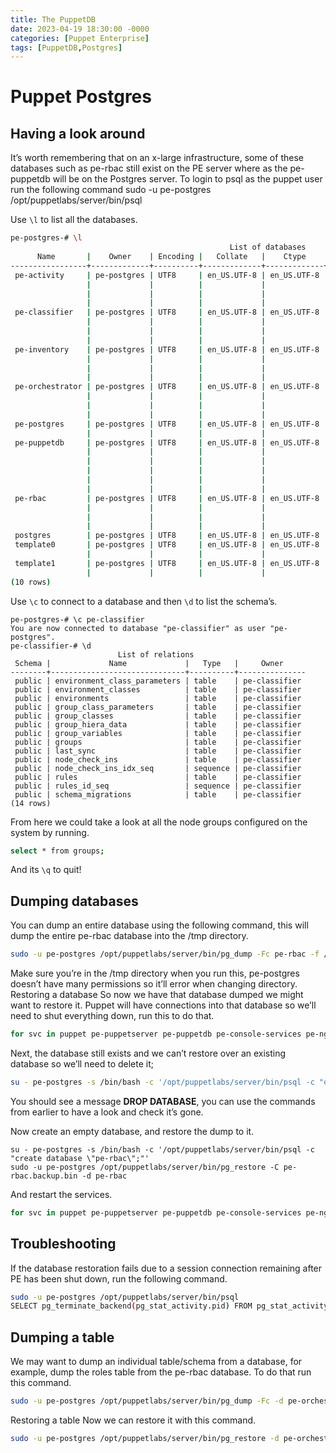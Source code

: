 ```yaml
---
title: The PuppetDB
date: 2023-04-19 18:30:00 -0000
categories: [Puppet Enterprise]
tags: [PuppetDB,Postgres]
---
```


# Puppet Postgres

## Having a look around
It’s worth remembering that on an x-large infrastructure, some of these databases such as pe-rbac still exist on the PE server where as the pe-puppetdb will be on the Postgres server.
To login to psql as the puppet user run the following command
sudo -u pe-postgres /opt/puppetlabs/server/bin/psql

Use ```\l``` to list all the databases.

```bash
pe-postgres-# \l
                                                 List of databases
      Name       |    Owner    | Encoding |   Collate   |    Ctype    |              Access privileges
-----------------+-------------+----------+-------------+-------------+---------------------------------------------
 pe-activity     | pe-postgres | UTF8     | en_US.UTF-8 | en_US.UTF-8 | =T/"pe-postgres"                           +
                 |             |          |             |             | "pe-postgres"=CTc/"pe-postgres"            +
                 |             |          |             |             | "pe-activity-read"=c/"pe-postgres"         +
                 |             |          |             |             | "pe-activity-write"=c/"pe-postgres"
 pe-classifier   | pe-postgres | UTF8     | en_US.UTF-8 | en_US.UTF-8 | =T/"pe-postgres"                           +
                 |             |          |             |             | "pe-postgres"=CTc/"pe-postgres"            +
                 |             |          |             |             | "pe-classifier-read"=c/"pe-postgres"       +
                 |             |          |             |             | "pe-classifier-write"=c/"pe-postgres"
 pe-inventory    | pe-postgres | UTF8     | en_US.UTF-8 | en_US.UTF-8 | =T/"pe-postgres"                           +
                 |             |          |             |             | "pe-postgres"=CTc/"pe-postgres"            +
                 |             |          |             |             | "pe-inventory-read"=c/"pe-postgres"        +
                 |             |          |             |             | "pe-inventory-write"=c/"pe-postgres"
 pe-orchestrator | pe-postgres | UTF8     | en_US.UTF-8 | en_US.UTF-8 | =T/"pe-postgres"                           +
                 |             |          |             |             | "pe-postgres"=CTc/"pe-postgres"            +
                 |             |          |             |             | "pe-orchestrator-read"=c/"pe-postgres"     +
                 |             |          |             |             | "pe-orchestrator-write"=c/"pe-postgres"
 pe-postgres     | pe-postgres | UTF8     | en_US.UTF-8 | en_US.UTF-8 | =T/"pe-postgres"                           +
                 |             |          |             |             | "pe-postgres"=CTc/"pe-postgres"
 pe-puppetdb     | pe-postgres | UTF8     | en_US.UTF-8 | en_US.UTF-8 | =T/"pe-postgres"                           +
                 |             |          |             |             | "pe-postgres"=CTc/"pe-postgres"            +
                 |             |          |             |             | "pe-puppetdb"=CT/"pe-postgres"             +
                 |             |          |             |             | "pe-puppetdb-migrator"=c*/"pe-postgres"    +
                 |             |          |             |             | "pe-puppetdb"=c/"pe-puppetdb-migrator"     +
                 |             |          |             |             | "pe-puppetdb-read"=c/"pe-puppetdb-migrator"
 pe-rbac         | pe-postgres | UTF8     | en_US.UTF-8 | en_US.UTF-8 | =T/"pe-postgres"                           +
                 |             |          |             |             | "pe-postgres"=CTc/"pe-postgres"            +
                 |             |          |             |             | "pe-rbac-read"=c/"pe-postgres"             +
                 |             |          |             |             | "pe-rbac-write"=c/"pe-postgres"
 postgres        | pe-postgres | UTF8     | en_US.UTF-8 | en_US.UTF-8 |
 template0       | pe-postgres | UTF8     | en_US.UTF-8 | en_US.UTF-8 | =c/"pe-postgres"                           +
                 |             |          |             |             | "pe-postgres"=CTc/"pe-postgres"
 template1       | pe-postgres | UTF8     | en_US.UTF-8 | en_US.UTF-8 | =c/"pe-postgres"                           +
                 |             |          |             |             | "pe-postgres"=CTc/"pe-postgres"
(10 rows)
```

Use ```\c``` to connect to a database and then ```\d``` to list the schema’s.

```
pe-postgres-# \c pe-classifier
You are now connected to database "pe-classifier" as user "pe-postgres".
pe-classifier-# \d
                        List of relations
 Schema |             Name             |   Type   |     Owner
--------+------------------------------+----------+---------------
 public | environment_class_parameters | table    | pe-classifier
 public | environment_classes          | table    | pe-classifier
 public | environments                 | table    | pe-classifier
 public | group_class_parameters       | table    | pe-classifier
 public | group_classes                | table    | pe-classifier
 public | group_hiera_data             | table    | pe-classifier
 public | group_variables              | table    | pe-classifier
 public | groups                       | table    | pe-classifier
 public | last_sync                    | table    | pe-classifier
 public | node_check_ins               | table    | pe-classifier
 public | node_check_ins_idx_seq       | sequence | pe-classifier
 public | rules                        | table    | pe-classifier
 public | rules_id_seq                 | sequence | pe-classifier
 public | schema_migrations            | table    | pe-classifier
(14 rows)
```

From here we could take a look at all the node groups configured on the system by running.

```bash
select * from groups;
```

And its ```\q``` to quit!

## Dumping databases

You can dump an entire database using the following command, this will dump the entire pe-rbac database into the /tmp directory.

```bash
sudo -u pe-postgres /opt/puppetlabs/server/bin/pg_dump -Fc pe-rbac -f /tmp/pe-rbac.backup.bin
```

Make sure you’re in the /tmp directory when you run this, pe-postgres doesn’t have many permissions so it’ll error when changing directory.
Restoring a database
So now we have that database dumped we might want to restore it. Puppet will have connections into that database so we’ll need to shut everything down, run this to do that.

```bash
for svc in puppet pe-puppetserver pe-puppetdb pe-console-services pe-nginx pe-orchestration-services pxp-agent; do echo "Stopping $svc" ; puppet resource service $svc ensure=stopped; done
```

Next, the database still exists and we can’t restore over an existing database so we’ll need to delete it;

```bash
su - pe-postgres -s /bin/bash -c '/opt/puppetlabs/server/bin/psql -c "drop database \"pe-rbac\";"'
```

You should see a message **DROP DATABASE**, you can use the commands from earlier to have a look and check it’s gone. 

Now create an empty database, and restore the dump to it.

```
su - pe-postgres -s /bin/bash -c '/opt/puppetlabs/server/bin/psql -c "create database \"pe-rbac\";"'
sudo -u pe-postgres /opt/puppetlabs/server/bin/pg_restore -C pe-rbac.backup.bin -d pe-rbac
```

And restart the services.

```bash
for svc in puppet pe-puppetserver pe-puppetdb pe-console-services pe-nginx pe-orchestration-services pxp-agent; do echo "Starting $svc" ; puppet resource service $svc ensure=running; done
```

## Troubleshooting
If the database restoration fails due to a session connection remaining after PE has been shut down, run the following command.

```bash
sudo -u pe-postgres /opt/puppetlabs/server/bin/psql
SELECT pg_terminate_backend(pg_stat_activity.pid) FROM pg_stat_activity WHERE pg_stat_activity.datname = '<database name>' 
```

## Dumping a table
We may want to dump an individual table/schema from a database, for example, dump the roles table from the pe-rbac database. To do that run this command.

```bash
sudo -u pe-postgres /opt/puppetlabs/server/bin/pg_dump -Fc -d pe-orchestrator -t dumplings_node_groups > /tmp/dumplings_node_groups.sql
```

Restoring a table
Now we can restore it with this command.

```bash
sudo -u pe-postgres /opt/puppetlabs/server/bin/pg_restore -d pe-orchestrator -a -t dumplings_node_groups /tmp/dumplings_node_groups.sql
```